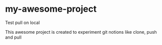 # my-awesome-project
Test pull on local


This awesome project is created to experiment git notions like clone, push and pull
